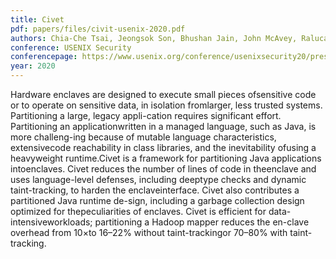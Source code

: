 ```yaml
---
title: Civet
pdf: papers/files/civit-usenix-2020.pdf
authors: Chia-Che Tsai, Jeongsok Son, Bhushan Jain, John McAvey, Raluca Ada Popa, Donald E. Porter
conference: USENIX Security
conferencepage: https://www.usenix.org/conference/usenixsecurity20/presentation/tsai
year: 2020
---
```


Hardware enclaves are designed to execute small pieces ofsensitive code or to operate on sensitive data, in isolation fromlarger, less trusted systems. Partitioning a large, legacy appli-cation requires significant effort. Partitioning an applicationwritten in a managed language, such as Java, is more challeng-ing because of mutable language characteristics, extensivecode reachability in class libraries, and the inevitability ofusing a heavyweight runtime.Civet is a framework for partitioning Java applications intoenclaves.  Civet reduces the number of lines of code in theenclave  and uses  language-level defenses,  including  deeptype checks and dynamic taint-tracking, to harden the enclaveinterface. Civet also contributes a partitioned Java runtime de-sign, including a garbage collection design optimized for thepeculiarities of enclaves. Civet is efficient for data-intensiveworkloads;  partitioning a Hadoop mapper reduces the en-clave overhead from 10×to 16–22% without taint-trackingor 70–80% with taint-tracking.
